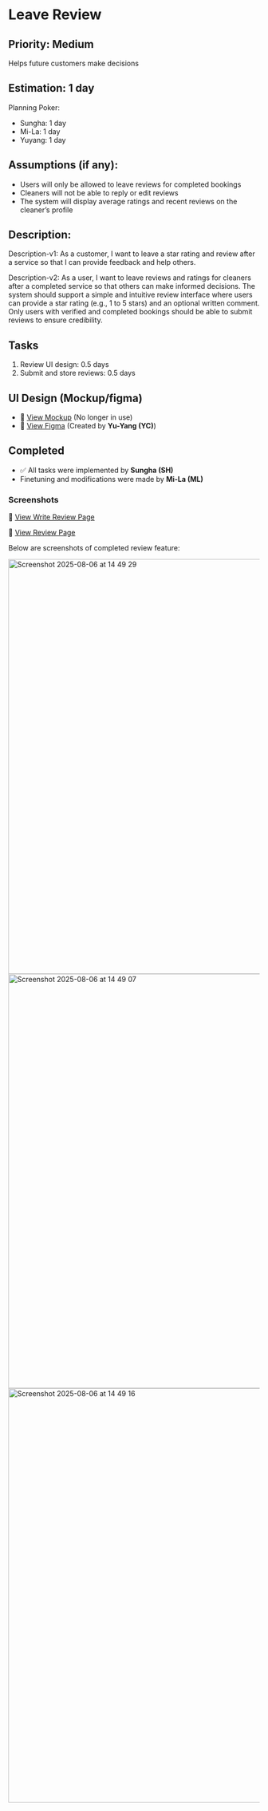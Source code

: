# Leave Review

## Priority: Medium
Helps future customers make decisions

## Estimation: 1 day
Planning Poker: 
* Sungha: 1 day
* Mi-La: 1 day
* Yuyang: 1 day

## Assumptions (if any):
- Users will only be allowed to leave reviews for completed bookings
- Cleaners will not be able to reply or edit reviews
- The system will display average ratings and recent reviews on the cleaner’s profile

## Description: 
Description-v1: As a customer, I want to leave a star rating and review after a service so that I can provide feedback and help others.

Description-v2: As a user, I want to leave reviews and ratings for cleaners after a completed service so that others can make informed decisions. The system should support a simple and intuitive review interface where users can provide a star rating (e.g., 1 to 5 stars) and an optional written comment. Only users with verified and completed bookings should be able to submit reviews to ensure credibility. 

## Tasks

1. Review UI design: 0.5 days
2. Submit and store reviews: 0.5 days

## UI Design (Mockup/figma)    
- 🔗 [View Mockup](https://ninjamock.com/s/XRNN7Lx) (No longer in use)
- 🔗 [View Figma](https://www.figma.com/proto/n42s1wX1D6KatzTybRvOqm/UI-CP3407?node-id=0-1&t=u24iLbJqg7FjxBzF-1) (Created by **Yu-Yang (YC)**)

## Completed  
- ✅ All tasks were implemented by **Sungha (SH)**
- Finetuning and modifications were made by **Mi-La (ML)**

### Screenshots
🔗 [View Write Review Page](https://cp3407-myclean.vercel.app/review_write.html)

🔗 [View Review Page](https://cp3407-myclean.vercel.app/review.html)

Below are screenshots of completed review feature:

<img width="1470" height="832" alt="Screenshot 2025-08-06 at 14 49 29" src="https://github.com/user-attachments/assets/6df8096d-9530-4eba-933b-c9b4859eee3c" />
<img width="1470" height="831" alt="Screenshot 2025-08-06 at 14 49 07" src="https://github.com/user-attachments/assets/64f32909-0a90-429d-ad09-ee8cf0e04805" />
<img width="1470" height="831" alt="Screenshot 2025-08-06 at 14 49 16" src="https://github.com/user-attachments/assets/cb6c5913-be01-4335-93cc-b22a0f93a44d" />
